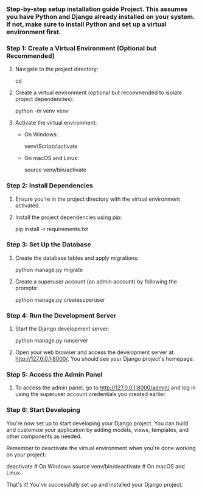 <h3>
    Step-by-step setup installation guide Project. This assumes you have Python and Django already installed on your system. If not, make sure to install Python and set up a virtual environment first.
</h3>


### Step 1: Create a Virtual Environment (Optional but Recommended)

1. Navigate to the project directory:
   
   cd <project location on disk>
   

2. Create a virtual environment (optional but recommended to isolate project dependencies):
   
   python -m venv venv
   

3. Activate the virtual environment:
   - On Windows:
     
     venv\Scripts\activate
    
   - On macOS and Linux:
    
     source venv/bin/activate
     

### Step 2: Install Dependencies

1. Ensure you're in the project directory with the virtual environment activated.

2. Install the project dependencies using pip:
   
   pip install -r requirements.txt
   

### Step 3: Set Up the Database

1. Create the database tables and apply migrations:
   
   python manage.py migrate
   

2. Create a superuser account (an admin account) by following the prompts:
   
   python manage.py createsuperuser


### Step 4: Run the Development Server

1. Start the Django development server:
   
   python manage.py runserver
   

2. Open your web browser and access the development server at http://127.0.0.1:8000/. You should see your Django project's homepage.

### Step 5: Access the Admin Panel

1. To access the admin panel, go to http://127.0.0.1:8000/admin/ and log in using the superuser account credentials you created earlier.

### Step 6: Start Developing

You're now set up to start developing your Django project. You can build and customize your application by adding models, views, templates, and other components as needed.

Remember to deactivate the virtual environment when you're done working on your project:

deactivate  # On Windows
source venv/bin/deactivate  # On macOS and Linux


That's it! You've successfully set up and installed your Django project.







